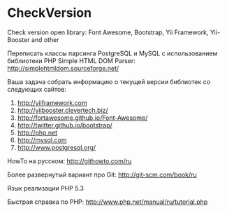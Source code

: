 CheckVersion
============

Check version open library: Font Awesome, Bootstrap, Yii Framework, Yii-Booster and other

Переписать классы парсинга PostgreSQL и MySQL с использованием библиотеки PHP Simple HTML DOM Parser: http://simplehtmldom.sourceforge.net/

Ваша задача собрать информацию о текущей версии библиотек со следующих сайтов:

1. http://yiiframework.com
2. http://yiibooster.clevertech.biz/
3. http://fortawesome.github.io/Font-Awesome/
4. http://twitter.github.io/bootstrap/
5. http://php.net
6. http://mysql.com
7. http://www.postgresql.org/

HowTo на русском: http://githowto.com/ru

Более развернутый вариант про Git: http://git-scm.com/book/ru

Язык реализации PHP 5.3

Быстрая справка по PHP: http://www.php.net/manual/ru/tutorial.php
